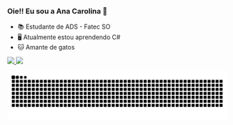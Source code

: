 ### Oie!! Eu sou a Ana Carolina 👋

<!--
**acarolinager/acarolinager** is a ✨ _special_ ✨ repository because its `README.md` (this file) appears on your GitHub profile.

Here are some ideas to get you started: -->


- 📚 Estudante de ADS - Fatec SO
- 🖥️ Atualmente estou aprendendo C# 
- 🐱 Amante de gatos 

<div>
  <a href="https://github.com/acarolinager">
  <img height="180em" src="https://github-readme-stats.vercel.app/api?username=acarolinager&show_icons=true&theme=dracula&include_all_commits=true&count_private=true"/>
  <img height="180em" src="https://github-readme-stats.vercel.app/api/top-langs/?username=acarolinager&layout=compact&langs_count=7&theme=dracula"/>
</div>

 ![Snake animation](https://github.com/acarolinager/acarolinager/blob/output/github-contribution-grid-snake.svg)
